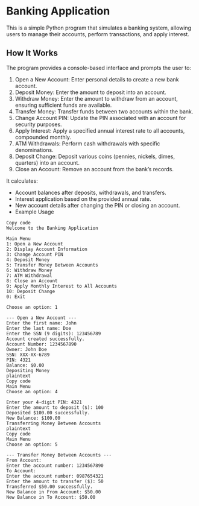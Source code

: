 # Banking Application
This is a simple Python program that simulates a banking system, allowing users to manage their accounts, perform transactions, and apply interest.

## How It Works
The program provides a console-based interface and prompts the user to:

1. Open a New Account: Enter personal details to create a new bank account.
2. Deposit Money: Enter the amount to deposit into an account.
3. Withdraw Money: Enter the amount to withdraw from an account, ensuring sufficient funds are available.
4. Transfer Money: Transfer funds between two accounts within the bank.
5. Change Account PIN: Update the PIN associated with an account for security purposes.
6. Apply Interest: Apply a specified annual interest rate to all accounts, compounded monthly.
7. ATM Withdrawals: Perform cash withdrawals with specific denominations.
8. Deposit Change: Deposit various coins (pennies, nickels, dimes, quarters) into an account.
9. Close an Account: Remove an account from the bank’s records.
   
It calculates:

- Account balances after deposits, withdrawals, and transfers.
- Interest application based on the provided annual rate.
- New account details after changing the PIN or closing an account.
- Example Usage
```plaintext
Copy code
Welcome to the Banking Application

Main Menu
1: Open a New Account
2: Display Account Information
3: Change Account PIN
4: Deposit Money
5: Transfer Money Between Accounts
6: Withdraw Money
7: ATM Withdrawal
8: Close an Account
9: Apply Monthly Interest to All Accounts
10: Deposit Change
0: Exit

Choose an option: 1

--- Open a New Account ---
Enter the first name: John
Enter the last name: Doe
Enter the SSN (9 digits): 123456789
Account created successfully.
Account Number: 1234567890
Owner: John Doe
SSN: XXX-XX-6789
PIN: 4321
Balance: $0.00
Depositing Money
plaintext
Copy code
Main Menu
Choose an option: 4

Enter your 4-digit PIN: 4321
Enter the amount to deposit ($): 100
Deposited $100.00 successfully.
New Balance: $100.00
Transferring Money Between Accounts
plaintext
Copy code
Main Menu
Choose an option: 5

--- Transfer Money Between Accounts ---
From Account:
Enter the account number: 1234567890
To Account:
Enter the account number: 0987654321
Enter the amount to transfer ($): 50
Transferred $50.00 successfully.
New Balance in From Account: $50.00
New Balance in To Account: $50.00
